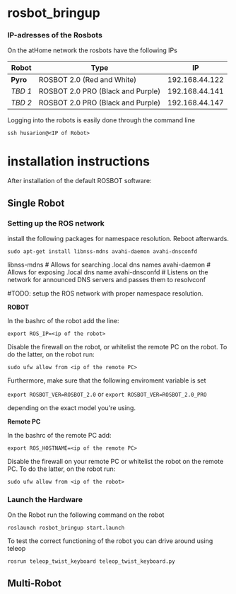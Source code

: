 # rosbot_bringup

### IP-adresses of the Rosbots
On the atHome network the rosbots have the following IPs

| Robot  | Type | IP |
| ------------- | ------------- |  ------------- |
| __Pyro__  | ROSBOT 2.0 (Red and White)  | 192.168.44.122
| *TBD 1* | ROSBOT 2.0 PRO (Black and Purple) | 192.168.44.141
| *TBD 2* | ROSBOT 2.0 PRO (Black and Purple) | 192.168.44.147

Logging into the robots is easily done through the command line
```
ssh husarion@<IP of Robot>
```

# installation instructions

After installation of the default ROSBOT software:

## Single Robot
### Setting up the ROS network

install the following packages for namespace resolution. Reboot afterwards.

`sudo apt-get install libnss-mdns avahi-daemon avahi-dnsconfd`

libnss-mdns # Allows for searching .local dns names
avahi-daemon # Allows for exposing .local dns name
avahi-dnsconfd # Listens on the network for announced DNS servers and passes them to resolvconf


#TODO: setup the ROS network with proper namespace resolution.

**ROBOT**

In the bashrc of the robot add the line:

  `export ROS_IP=<ip of the robot>`

Disable the firewall on the robot, or whitelist the remote PC on the robot. To do the latter, on the robot run:

`sudo ufw allow from <ip of the remote PC>`

Furthermore, make sure that the following enviroment variable is set

 `export ROSBOT_VER=ROSBOT_2.0` 
 or
  `export ROSBOT_VER=ROSBOT_2.0_PRO`
 
 depending on the exact model you're using.

**Remote PC**

In the bashrc of the remote PC add:
 
  `export ROS_HOSTNAME=<ip of the remote PC>`
  
Disable the firewall on your remote PC or whitelist the robot on the remote PC. To do the latter, on the robot run:

`sudo ufw allow from <ip of the robot>`

### Launch the Hardware
On the Robot run the following command on the robot

`roslaunch rosbot_bringup start.launch`

To test the correct functioning of the robot you can drive around using teleop

`rosrun teleop_twist_keyboard teleop_twist_keyboard.py`

## Multi-Robot



